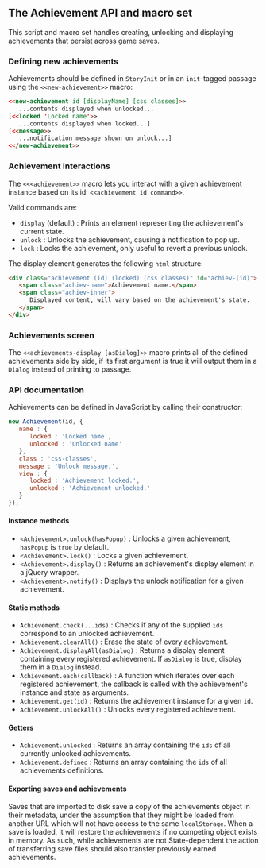 ## The Achievement API and macro set

This script and macro set handles creating, unlocking and displaying achievements that persist across game saves. 

### Defining new achievements

Achievements should be defined in `StoryInit` or in an `init`-tagged passage using the `<<new-achievement>>` macro:

```html
<<new-achievement id [displayName] [css classes]>>
   ...contents displayed when unlocked...
[<<locked 'Locked name'>>
   ...contents displayed when locked...]
[<<message>>
   ...notification message shown on unlock...]
<</new-achievement>>
```

### Achievement interactions

The `<<<achievement>>` macro lets you interact with a given achievement instance based on its id: `<<achievement id command>>`.

Valid commands are:
- `display` (default) : Prints an element representing the achievement's current state.
- `unlock` : Unlocks the achievement, causing a notification to pop up.
- `lock` : Locks the achievement, only useful to revert a previous unlock.

The display element generates the following `html` structure:
```html
<div class="achievement (id) (locked) (css classes)" id="achiev-(id)">
   <span class="achiev-name">Achievement name.</span>
   <span class="achiev-inner">
      Displayed content, will vary based on the achievement's state.
   </span>
</div>
```

### Achievements screen

The `<<achievements-display [asDialog]>>` macro prints all of the defined achievements side by side, if its first argument is true it will output them in a `Dialog` instead of printing to passage.

### API documentation

Achievements can be defined in JavaScript by calling their constructor:
```js
new Achievement(id, {
   name : {
      locked : 'Locked name',
      unlocked : 'Unlocked name'
   },
   class : 'css-classes',
   message : 'Unlock message.',
   view : {
      locked : 'Achievement locked.',
      unlocked : 'Achievement unlocked.' 
   }
});
```

#### Instance methods

- `<Achievement>.unlock(hasPopup)` : Unlocks a given achievement, `hasPopup` is `true` by default.
- `<Achievement>.lock()` : Locks a given achievement.
- `<Achievement>.display()` : Returns an achievement's display element in a jQuery wrapper.
- `<Achievement>.notify()` : Displays the unlock notification for a given achievement.

#### Static methods

- `Achievement.check(...ids)` : Checks if any of the supplied `ids` correspond to an unlocked achievement.
- `Achievement.clearAll()` : Erase the state of every achievement.
- `Achievement.displayAll(asDialog)` : Returns a display element containing every registered achievement. If `asDialog` is true, display them in a `Dialog` instead.
- `Achievement.each(callback)` : A function which iterates over each registered achievement, the callback is called with the achievement's instance and state as arguments.
- `Achievement.get(id)` : Returns the achievement instance for a given `id`.
- `Achievement.unlockAll()` : Unlocks every registered achievement.

#### Getters

- `Achievement.unlocked` : Returns an array containing the `ids` of all currently unlocked achievements.
- `Achievement.defined` : Returns an array containing the `ids` of all achievements definitions.

#### Exporting saves and achievements

Saves that are imported to disk save a copy of the achievements object in their metadata, under the assumption that they might be loaded from another URL which will not have access to the same `localStorage`. When a save is loaded, it will restore the achievements if no competing object exists in memory.
As such, while achievements are not State-dependent the action of transferring save files should also transfer previously earned achievements.